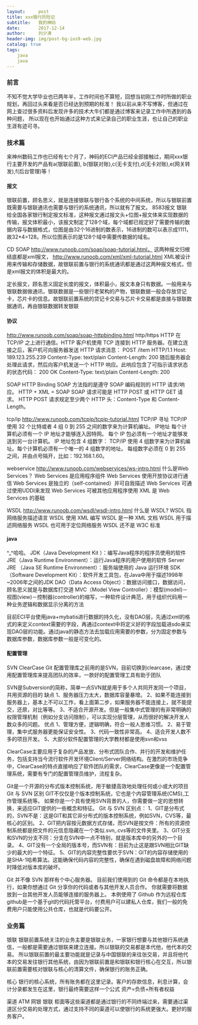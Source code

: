 ```yaml
---
layout:     post
title: xxx银行历险记
subtitle:   我的神码
date:       2017-12-14
author:     刘少涛
header-img: img/post-bg-ios9-web.jpg
catalog: true
tags:
    java
    java
---
```


### 前言

不知不觉大学毕业也已两年半，工作时间也不算短，回想当初刚工作时所做的职业规划，再回过头来看是否已经达到预期的标准！
我以前从来不写博客，但通过在网上查过很多资料后发现许多的技术大牛们都是通过博客来记录工作中所遇到的各种问题，
所以现在也开始通过这种方式来记录自己的职业生涯，也让自己的职业生涯有迹可寻。
### 技术篇

来神州数码工作也已经有七个月了，神码的ECI产品已经全部接触过，期间xxx银行主要开发的产品有a(银联前置),
b(银联对账),c(无卡支付),d(无卡对账),e(网关转发),f(后台管理)等！

#### 报文
银联前置，顾名思义，就是连接银联与银行各个系统的中间系统，所以与银联前置既需要与银联通讯也需要与银行的系统通讯，所以就有了报文。
8583报文 银联给全国各家银行制定报文标准，这种报文通过报文头+位图+报文体来实现数据的传输，报文体积最小，该报文制定了128个域，每个域都已规定好了需要传输的数据内容与数据格式，位图是由32个16进制的数表示，16进制的数可以表示成1111，故32*4=128。所以位图表示的是128个域中需要传数据的域名。

CD SOAP 
http://www.runoob.com/soap/soap-tutorial.html，
这两种报文归根结底都是xml报文，
http://www.runoob.com/xml/xml-tutorial.html
XML被设计用来传输和存储数据，故银联前置与银行的系统通讯都是通过这两种报文格式，但是xml报文的体积是最大的。

定长报文，顾名思义固定长度的报文，体积最小，报文本身只有数据。一般用来与银联数据做通讯，银联数据是一些银行老架构的产物，银联数据一般会存放贷记卡，芯片卡的信息。故银联前置系统的贷记卡交易与芯片卡交易都是直接与银联数据通讯，再由银联数据转发银联
#### 协议
http://www.runoob.com/soap/soap-httpbinding.html
http/https HTTP 在 TCP/IP 之上进行通信。HTTP 客户机使用 TCP 连接到 HTTP 服务器。在建立连接之后，客户机可向服务器发送 HTTP 
请求消息：
POST /item HTTP/1.1
Host: 189.123.255.239
Content-Type: text/plain
Content-Length: 200
随后服务器会处理此请求，然后向客户机发送一个 HTTP 响应。此响应包含了可指示请求状态的状态代码：
200 OK
Content-Type: text/plain
Content-Length: 200

SOAP HTTP Binding
SOAP 方法指的是遵守 SOAP 编码规则的 HTTP 请求/响应。
HTTP + XML = SOAP
SOAP 请求可能是 HTTP POST 或 HTTP GET 请求。
HTTP POST 请求规定至少两个 HTTP 头：Content-Type 和 Content-Length。

tcp/ip
http://www.runoob.com/tcpip/tcpip-tutorial.html
TCP/IP 寻址
TCP/IP 使用 32 个比特或者 4 组 0 到 255 之间的数字来为计算机编址。
IP地址
每个计算机必须有一个 IP 地址才能够连入因特网。
每个 IP 包必须有一个地址才能够发送到另一台计算机。
IP 地址包含 4 组数字：
TCP/IP 使用 4 组数字来为计算机编址。每个计算机必须有一个唯一的 4 组数字的地址。
每组数字必须在 0 到 255 之间，并由点号隔开，比如：192.168.1.60。

webservice
http://www.runoob.com/webservices/ws-intro.html
什么是Web Services？
Web Services 是应用程序组件
Web Services 使用开放协议进行通信
Web Services 是独立的（self-contained）并可自我描述
Web Services 可通过使用UDDI来发现
Web Services 可被其他应用程序使用
XML 是 Web Services 的基础

WSDL
http://www.runoob.com/wsdl/wsdl-intro.html
什么是 WSDL?
WSDL 指网络服务描述语言
WSDL 使用 XML 编写
WSDL 是一种 XML 文档
WSDL 用于描述网络服务
WSDL 也可用于定位网络服务
WSDL 还不是 W3C 标准
#### java

^_^哈哈。
JDK（Java Development Kit ）：编写Java程序的程序员使用的软件
JRE（Java Runtime Environment）：运行Java程序的用户使用的软件
Server JRE （Java SE Runtime Environment）：服务端使用的 Java 运行环境
SDK（Software Development Kit）：软件开发工具包，在Java中用于描述1998年~2006年之间的JDK
DAO（Data Access Object）：数据访问接口，数据访问，顾名思义就是与数据库打交道
MVC（Model View Controller）：模型(model)－视图(view)－控制器(controller)的缩写，一种软件设计典范，用于组织代码用一种业务逻辑和数据显示分离的方法


目前ECI平台使用java+mybatis进行数据的持久化，没有DAO层，先通过xml的格式的来定义context需要的字段，再通过context中将定义好的字段加载进sdo来实现DAO层的功能。通过java的静态方法去加载应用需要的参数，分为固定参数与数据库参数，数据库参数一般是可变化的。
#### 配置管理
SVN ClearCase Git
配置管理库之前用的是SVN，目前切换到clearcase，通过使用配置管理库来提高团队的效率，一款好的配置管理工具有助于团队

SVN是Subversion的简称，简单一点SVN就是用于多个人共同开发同一个项目，共用资源的目的
缺点
1、服务器压力太大，数据库容量暴增。
2、如果不能连接到服务器上，基本上不可以工作，看上面第二步，如果服务器不能连接上，就不能提交，还原，对比等等。
3、不适合开源开发。但是一般集中式管理的有非常明确的权限管理机制（例如分支访问限制），可以实现分层管理，从而很好的解决开发人数众多的问题。
优点
1、管理方便，逻辑明确，符合一般人思维习惯。
2、易于管理，集中式服务器更能保证安全性。
3、代码一致性非常高。
4、适合开发人数不多的项目开发。
5、大部分软件配置管理的大学教材都是使用svn和vss

ClearCase主要应用于复杂的产品发放、分布式团队合作、并行的开发和维护任务，包括支持当今流行软件开发环境Client/Server网络结构。在激烈的市场竞争中，ClearCase的特点直接响应了软件团队的需求，ClearCase更像是一个配置管理系统，需要有专门的配置管理员维护，流程复杂。

Git是一个开源的分布式版本控制系统，用于敏捷高效地处理任何或小或大的项目
Git 与 SVN 区别
GIT不仅仅是个版本控制系统，它也是个内容管理系统(CMS),工作管理系统等。
如果你是一个具有使用SVN背景的人，你需要做一定的思想转换，来适应GIT提供的一些概念和特征。
Git 与 SVN 区别点：
1、GIT是分布式的，SVN不是：这是GIT和其它非分布式的版本控制系统，例如SVN，CVS等，最核心的区别。
2、GIT把内容按元数据方式存储，而SVN是按文件：所有的资源控制系统都是把文件的元信息隐藏在一个类似.svn,.cvs等的文件夹里。
3、GIT分支和SVN的分支不同：分支在SVN中一点不特别，就是版本库中的另外的一个目录。
4、GIT没有一个全局的版本号，而SVN有：目前为止这是跟SVN相比GIT缺少的最大的一个特征。
5、GIT的内容完整性要优于SVN：GIT的内容存储使用的是SHA-1哈希算法。这能确保代码内容的完整性，确保在遇到磁盘故障和网络问题时降低对版本库的破坏。

Git 并不像 SVN 那样有个中心服务器。
目前我们使用到的 Git 命令都是在本地执行，如果你想通过 Git 分享你的代码或者与其他开发人员合作。 你就需要将数据放到一台其他开发人员能够连接的服务器上。
本例使用了 Github 作为远程仓库
github是一个基于git的代码托管平台，付费用户可以建私人仓库，我们一般的免费用户只能使用公共仓库，也就是代码要公开。
### 业务篇

银联 银联前置系统关注的业务主要是银联业务，一家银行想要与其他银行系统通信，一般都是需要通过银联来建立连接。所以银联的交易都是本代他，他代本的交易。
所以银联前置的最主要功能就是记录与中国银联的来往张交易，并且将他代本的交易发往银行其他系统，由因为银联前置是和银联和银行核心在交互，所以银联前置需要核对银联与核心的清算文件，确保银行的账务正确。

核心 银行的核心系统，所有账务都在这里记录。客户的存款信息，利息计算，会计分录都发生在这里，银行最终需要这样一个公式 资产=负债+所有者权益

渠道 ATM 网银 银联 柜面等这些渠道都是通过银行的不同终端过来，需要通过渠道区分交易的处理方式，通过支持不同的渠道可以使银行的系统更强大。更好的服务客户。



